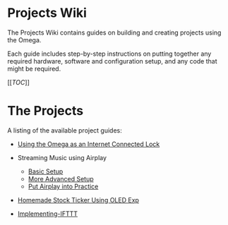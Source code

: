# Projects Wiki

The Projects Wiki contains guides on building and creating projects using the Omega. 

Each guide includes step-by-step instructions on putting together any required hardware, software and configuration setup, and any code that might be required.

[[_TOC_]]



[//]: # (The Projects)

# The Projects

A listing of the available project guides:

* [Using the Omega as an Internet Connected Lock](./Using-Omega-As-Remote-Lock)
* Streaming Music using Airplay
  * [Basic Setup](./How-To-Stream-music-Using-Airplay/1.Installing-ShairportSync)
  * [More Advanced Setup](./How-To-Stream-music-Using-Airplay/2.Advanced-Settings)
  * [Put Airplay into Practice](./How-To-Stream-music-Using-Airplay/3.Put-Airplay-into-Practice)

* [Homemade Stock Ticker Using OLED Exp](./Homemade_Stock_Ticker)
* [Implementing-IFTTT](./Implementing-IFTTT)
